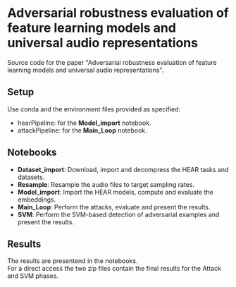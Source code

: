 # Adversarial robustness evaluation of feature learning models and universal audio representations
Source code for the paper "Adversarial robustness evaluation of feature learning models and universal audio representations".

## Setup
Use conda and the environment files provided as specified:
* hearPipeline: for the **Model_import** notebook.
* attackPipeline: for the **Main_Loop** notebook.

## Notebooks
* **Dataset_import**: Download, import and decompress the HEAR tasks and datasets.
* **Resample**: Resample the audio files to target sampling rates.
* **Model_import**: Import the HEAR models, compute and evaluate the embeddings.
* **Main_Loop**: Perform the attacks, evaluate and present the results.
* **SVM**: Perform the SVM-based detection of adversarial examples and present the results.

## Results
The results are presentend in the notebooks.  
For a direct access the two zip files contain the final results for the Attack and SVM phases.
